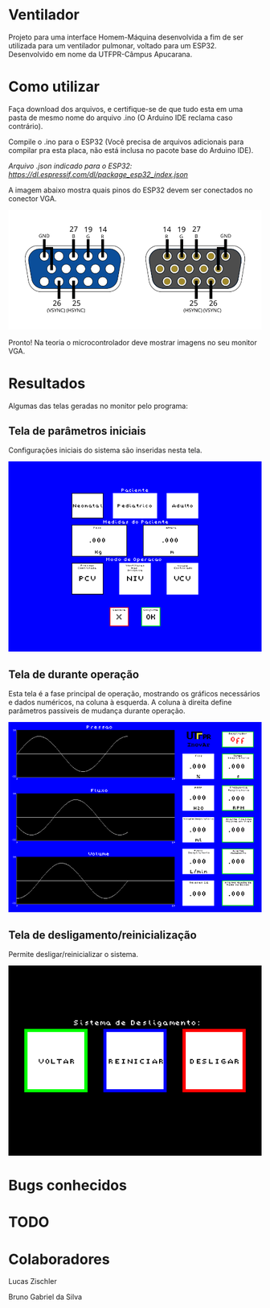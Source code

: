 # Ventilador

Projeto para uma interface Homem-Máquina desenvolvida a fim de ser utilizada para um ventilador pulmonar, voltado para um ESP32. Desenvolvido em nome da UTFPR-Câmpus Apucarana.

# Como utilizar

Faça download dos arquivos, e certifique-se de que tudo esta em uma pasta de mesmo nome do arquivo .ino (O Arduino IDE reclama caso contrário).

Compile o .ino para o ESP32 (Você precisa de arquivos adicionais para compilar pra esta placa, não está inclusa no pacote base do Arduino IDE).

*Arquivo .json indicado para o ESP32: https://dl.espressif.com/dl/package_esp32_index.json*

A imagem abaixo mostra quais pinos do ESP32 devem ser conectados no conector VGA.

![14 R, 19 G, 27 B, 26 VSYNC, 25 HSYNC](./readmeIMG/VGA.svg)

Pronto! Na teoria o microcontrolador deve mostrar imagens no seu monitor VGA.

# Resultados

Algumas das telas geradas no monitor pelo programa:

## Tela de parâmetros iniciais

Configurações iniciais do sistema são inseridas nesta tela.

![Tela de parametros iniciais](./readmeIMG/tela_inicial.png)

## Tela de durante operação

Esta tela é a fase principal de operação, mostrando os gráficos necessários e dados numéricos, na coluna à esquerda. A coluna à direita define parâmetros passiveis de mudança durante operação.

![Tela durante fase principal](./readmeIMG/tela_default.png)

## Tela de desligamento/reinicialização

Permite desligar/reinicializar o sistema.

![Tela com três botões, voltar, reinicializar e desligar](./readmeIMG/tela_final.png)

# Bugs conhecidos

# TODO

# Colaboradores

Lucas Zischler

Bruno Gabriel da Silva

